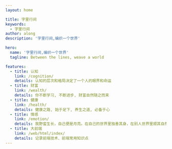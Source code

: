 ```yaml
---
layout: home

title: 字里行间
keywords:
  - 字里行间
author: along
description: '字里行间,编织一个世界'

hero:
  name: '字里行间,编织一个世界'
  tagline: Between the lines, weave a world

features:
  - title: 认知
    link: /cognition/
    details: 认知的层次和格局决定了一个人的眼界和命运
  - title: 财富
    link: /wealth/
    details: 你不断学习, 不断进步, 财富自然随之而来
  - title: 健康
    link: /health/
    details: 健康之路, 始于足下, 养生之道, 必备于心
  - title: 情感
    link: /emotion/
    details: 我野蛮生长，自己便是月亮。在自己的世界里独善其身，在别人世界里顺其自然
  - title: 大前端
    link: /web/html/index/
    details: 记录前端技术、前端常用知识点
---
```

